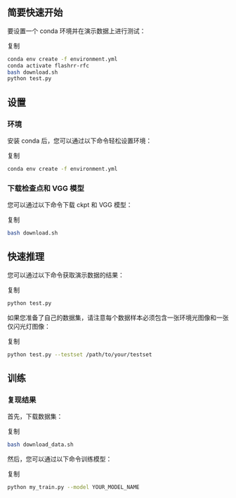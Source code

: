 ## 简要快速开始

要设置一个 conda 环境并在演示数据上进行测试：

复制

```bash
conda env create -f environment.yml
conda activate flashrr-rfc
bash download.sh
python test.py
```

## 设置

### 环境

安装 conda 后，您可以通过以下命令轻松设置环境：

复制

```bash
conda env create -f environment.yml
```

### 下载检查点和 VGG 模型

您可以通过以下命令下载 ckpt 和 VGG 模型：

复制

```bash
bash download.sh
```

## 快速推理

您可以通过以下命令获取演示数据的结果：

复制

```bash
python test.py
```

如果您准备了自己的数据集，请注意每个数据样本必须包含一张环境光图像和一张仅闪光灯图像：

复制

```bash
python test.py --testset /path/to/your/testset
```

## 训练

### 复现结果

首先，下载数据集：

复制

```bash
bash download_data.sh
```

然后，您可以通过以下命令训练模型：

复制

```bash
python my_train.py --model YOUR_MODEL_NAME
```
